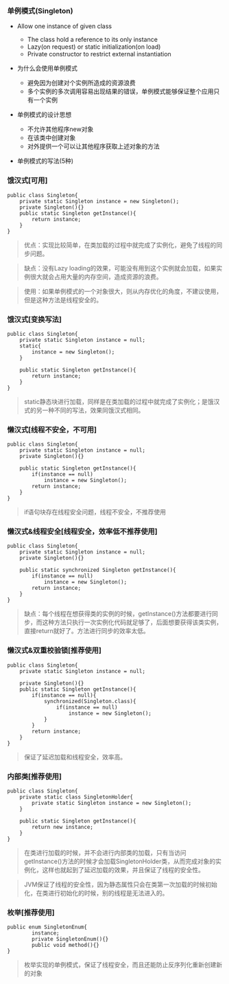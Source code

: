 ### 单例模式(Singleton)

* Allow one instance of given class

    * The class hold a reference to its only instance
    * Lazy(on request) or static initialization(on load)
    * Private constructor to restrict external instantiation

* 为什么会使用单例模式

    * 避免因为创建对个实例所造成的资源浪费
    * 多个实例的多次调用容易出现结果的错误，单例模式能够保证整个应用只有一个实例

* 单例模式的设计思想

    * 不允许其他程序new对象
    * 在该类中创建对象
    * 对外提供一个可以让其他程序获取上述对象的方法

* 单例模式的写法(5种)

### 饿汉式[可用]

    public class Singleton{
        private static Singleton instance = new Singleton();
        private Singleton(){}
        public static Singleton getInstance(){
            return instance;
        }
    }

> 优点：实现比较简单，在类加载的过程中就完成了实例化，避免了线程的同步问题。

> 缺点：没有Lazy loading的效果，可能没有用到这个实例就会加载，如果实例很大就会占用大量的内存空间，造成资源的浪费。

> 使用：如果单例模式的一个对象很大，则从内存优化的角度，不建议使用，但是这种方法是线程安全的。

### 饿汉式[变换写法]

    public class Singleton{
        private static Singleton instance = null;
        static{
            instance = new Singleton();
        }

        public static Singleton getInstance(){
            return instance;
        }
    }

> static静态块进行加载，同样是在类加载的过程中就完成了实例化；是饿汉式的另一种不同的写法，效果同饿汉式相同。

### 懒汉式[线程不安全，不可用]

    public class Singleton{
        private static Singleton instance = null;
        private Singleton(){}

        public static Singleton getInstance(){
            if(instance == null) 
                instance = new Singleton();
            return instance;
        }
    }

> if语句块存在线程安全问题，线程不安全，不推荐使用

### 懒汉式&线程安全[线程安全，效率低不推荐使用]

    public class Singleton{
        private static Singleton instance = null;
        private Singleton(){}

        public static synchronized Singleton getInstance(){
            if(instance == null) 
                instance = new Singleton();
            return instance;
        }
    }

> 缺点：每个线程在想获得类的实例的时候，getInstance()方法都要进行同步，而这种方法只执行一次实例化代码就足够了，后面想要获得该类实例，直接return就好了。方法进行同步的效率太低。

### 懒汉式&双重校验锁[推荐使用]

    public class Singleton{
        private static Singleton instance = null;

        private Singleton(){}
        public static Singleton getInstance(){
            if(instance == null){
                synchronized(Singleton.class){
                    if(instance == null)
                        instance = new Singleton();
                }
            }
            return instance;
        }
    }

> 保证了延迟加载和线程安全，效率高。

### 内部类[推荐使用]

    public class Singleton{
        private static class SingletonHolder{
            private static Singleton instance = new Singleton();
        }

        public static Singleton getInstance(){
            return new instance;
        }
    }

> 在类进行加载的时候，并不会进行内部类的加载，只有当访问getInstance()方法的时候才会加载SingletonHolder类，从而完成对象的实例化，这样也就起到了延迟加载的效果，并且保证了线程的安全性。

> JVM保证了线程的安全性，因为静态属性只会在类第一次加载的时候初始化，在类进行初始化的时候，别的线程是无法进入的。

### 枚举[推荐使用]

    public enum SingletonEnum{
            instance;
            private SingletonEnum(){}
            public void method(){}
    }

> 枚举实现的单例模式，保证了线程安全，而且还能防止反序列化重新创建新的对象
